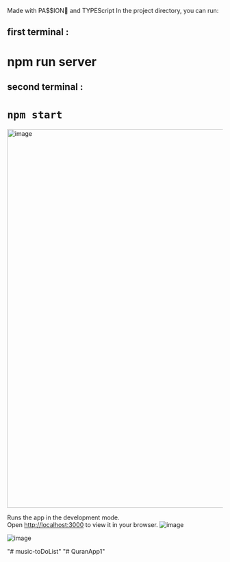 Made with PA$$ION💙 and TYPEScript
In the project directory, you can run:

## first terminal :

# npm run server

## second terminal :

# `npm start`

<img width="1648" height="883" alt="image" src="https://github.com/user-attachments/assets/ff88f501-b916-4084-90b6-e16c8ef95501" />

Runs the app in the development mode.\
Open [http://localhost:3000](http://localhost:3000) to view it in your browser.
![image](https://user-images.githubusercontent.com/42107725/206272008-9e1d1cb9-2881-42cf-a2d2-1a6dd279d933.png)

![image](https://user-images.githubusercontent.com/42107725/187647582-9615603e-f95c-4b22-a328-b4f2404d30b5.png)

"# music-toDoList"
"# QuranApp1" 
